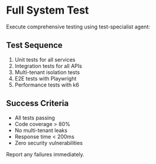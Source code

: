 # Full System Test

Execute comprehensive testing using test-specialist agent:

## Test Sequence
1. Unit tests for all services
2. Integration tests for all APIs
3. Multi-tenant isolation tests
4. E2E tests with Playwright
5. Performance tests with k6

## Success Criteria
- All tests passing
- Code coverage > 80%
- No multi-tenant leaks
- Response time < 200ms
- Zero security vulnerabilities

Report any failures immediately.
